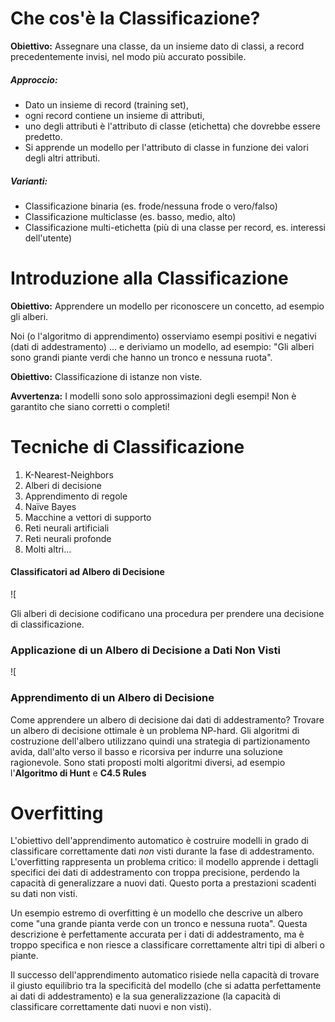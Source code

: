 
# Che cos'è la Classificazione?

**Obiettivo:** Assegnare una classe, da un insieme dato di classi, a record precedentemente invisi, nel modo più accurato possibile.

##### Approccio:

* Dato un insieme di record (training set),
* ogni record contiene un insieme di attributi,
* uno degli attributi è l'attributo di classe (etichetta) che dovrebbe essere predetto.
* Si apprende un modello per l'attributo di classe in funzione dei valori degli altri attributi.

##### Varianti:

* Classificazione binaria (es. frode/nessuna frode o vero/falso)
* Classificazione multiclasse (es. basso, medio, alto)
* Classificazione multi-etichetta (più di una classe per record, es. interessi dell'utente)

# Introduzione alla Classificazione

**Obiettivo:** Apprendere un modello per riconoscere un concetto, ad esempio gli alberi.

Noi (o l'algoritmo di apprendimento) osserviamo esempi positivi e negativi (dati di addestramento) ... e deriviamo un modello, ad esempio: "Gli alberi sono grandi piante verdi che hanno un tronco e nessuna ruota".

**Obiettivo:** Classificazione di istanze non viste.

**Avvertenza:** I modelli sono solo approssimazioni degli esempi! Non è garantito che siano corretti o completi!

# Tecniche di Classificazione

1. K-Nearest-Neighbors
2. Alberi di decisione
3. Apprendimento di regole
4. Naïve Bayes
5. Macchine a vettori di supporto
6. Reti neurali artificiali
7. Reti neurali profonde
8. Molti altri...

#### Classificatori ad Albero di Decisione

![[](_page_5_Figure_1.jpeg)

Gli alberi di decisione codificano una procedura per prendere una decisione di classificazione.

### Applicazione di un Albero di Decisione a Dati Non Visti

![[](_page_6_Figure_1.jpeg)
### Apprendimento di un Albero di Decisione

Come apprendere un albero di decisione dai dati di addestramento? Trovare un albero di decisione ottimale è un problema NP-hard. Gli algoritmi di costruzione dell'albero utilizzano quindi una strategia di partizionamento avida, dall'alto verso il basso e ricorsiva per indurre una soluzione ragionevole. Sono stati proposti molti algoritmi diversi, ad esempio l'**Algoritmo di Hunt** e **C4.5 Rules**

# Overfitting

L'obiettivo dell'apprendimento automatico è costruire modelli in grado di classificare correttamente dati *non* visti durante la fase di addestramento. L'overfitting rappresenta un problema critico: il modello apprende i dettagli specifici dei dati di addestramento con troppa precisione, perdendo la capacità di generalizzare a nuovi dati. Questo porta a prestazioni scadenti su dati non visti.

Un esempio estremo di overfitting è un modello che descrive un albero come "una grande pianta verde con un tronco e nessuna ruota". Questa descrizione è perfettamente accurata per i dati di addestramento, ma è troppo specifica e non riesce a classificare correttamente altri tipi di alberi o piante.

Il successo dell'apprendimento automatico risiede nella capacità di trovare il giusto equilibrio tra la specificità del modello (che si adatta perfettamente ai dati di addestramento) e la sua generalizzazione (la capacità di classificare correttamente dati nuovi e non visti).
